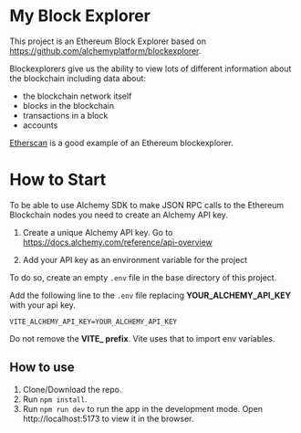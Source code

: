 # My Block Explorer
 
 This project is an Ethereum Block Explorer based on https://github.com/alchemyplatform/blockexplorer.

Blockexplorers give us the ability to view lots of different information about the blockchain including data about:

- the blockchain network itself
- blocks in the blockchain
- transactions in a block
- accounts

[Etherscan](https://etherscan.io/) is a good example of an Ethereum blockexplorer.

# How to Start

To be able to use Alchemy SDK to make JSON RPC calls to the Ethereum Blockchain nodes you need to create an Alchemy API key.

1. Create a unique Alchemy API key. Go to https://docs.alchemy.com/reference/api-overview

2. Add your API key as an environment variable for the project

To do so, create an empty `.env` file in the base directory of this project.

Add the following line to the `.env` file replacing **YOUR_ALCHEMY_API_KEY** with your api key.

`VITE_ALCHEMY_API_KEY=YOUR_ALCHEMY_API_KEY`

Do not remove the **VITE_ prefix**. Vite uses that to import env variables.

## How to use
1. Clone/Download the repo.
2. Run  ``` npm install ```.
4. Run ```npm run dev``` to run the app in the development mode. Open http://localhost:5173 to view it in the browser.